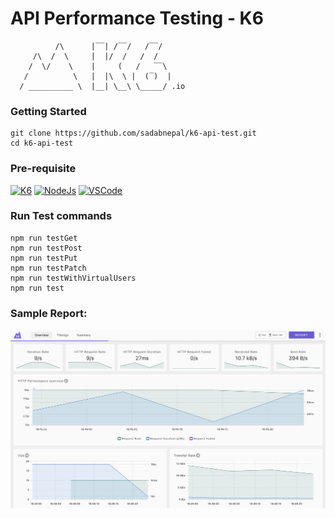 # API Performance Testing - K6
```
          /\      |‾‾| /‾‾/   /‾‾/
     /\  /  \     |  |/  /   /  /
    /  \/    \    |     (   /   ‾‾\
   /          \   |  |\  \ |  (‾)  |
  / __________ \  |__| \__\ \_____/ .io
  ```

### Getting Started
```
git clone https://github.com/sadabnepal/k6-api-test.git
cd k6-api-test
```

### Pre-requisite
[![K6](https://img.shields.io/badge/-K6-FFFFFF?logo=k6)](https://k6.io/docs/get-started/installation/)
[![NodeJs](https://img.shields.io/badge/-NodeJS-%23339933?logo=npm)](https://nodejs.org/en/download/)
[![VSCode](https://img.shields.io/badge/-Visual%20Studio%20Code-%233178C6?logo=visual-studio-code)](https://code.visualstudio.com/download)

### Run Test commands
```
npm run testGet
npm run testPost
npm run testPut
npm run testPatch
npm run testWithVirtualUsers
npm run test
```

### Sample Report:
![Overview Report](./samples/report_overview.png)
